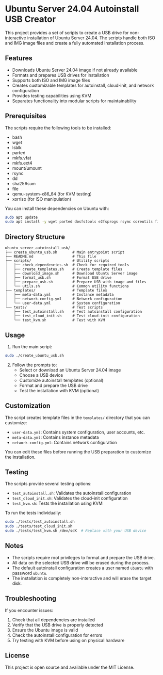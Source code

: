# Ubuntu Server 24.04 Autoinstall USB Creator

This project provides a set of scripts to create a USB drive for non-interactive installation of Ubuntu Server 24.04. The scripts handle both ISO and IMG image files and create a fully automated installation process.

## Features

- Downloads Ubuntu Server 24.04 image if not already available
- Formats and prepares USB drives for installation
- Supports both ISO and IMG image files
- Creates customizable templates for autoinstall, cloud-init, and network configuration
- Provides testing capabilities using KVM
- Separates functionality into modular scripts for maintainability

## Prerequisites

The scripts require the following tools to be installed:

- bash
- wget
- lsblk
- parted
- mkfs.vfat
- mkfs.ext4
- mount/umount
- rsync
- dd
- sha256sum
- file
- qemu-system-x86_64 (for KVM testing)
- xorriso (for ISO manipulation)

You can install these dependencies on Ubuntu with:

```bash
sudo apt update
sudo apt install -y wget parted dosfstools e2fsprogs rsync coreutils file qemu-system-x86 xorriso
```

## Directory Structure

```
ubuntu_server_autoinstall_usb/
├── create_ubuntu_usb.sh       # Main entrypoint script
├── README.md                  # This file
├── scripts/                   # Utility scripts
│   ├── check_dependencies.sh  # Check for required tools
│   ├── create_templates.sh    # Create template files
│   ├── download_image.sh      # Download Ubuntu Server image
│   ├── format_usb.sh          # Format USB drive
│   ├── prepare_usb.sh         # Prepare USB with image and files
│   └── utils.sh               # Common utility functions
├── templates/                 # Template files
│   ├── meta-data.yml          # Instance metadata
│   ├── network-config.yml     # Network configuration
│   └── user-data.yml          # System configuration
└── tests/                     # Test scripts
    ├── test_autoinstall.sh    # Test autoinstall configuration
    ├── test_cloud_init.sh     # Test cloud-init configuration
    └── test_kvm.sh            # Test with KVM
```

## Usage

1. Run the main script:

```bash
sudo ./create_ubuntu_usb.sh
```

2. Follow the prompts to:
   - Select or download an Ubuntu Server 24.04 image
   - Choose a USB device
   - Customize autoinstall templates (optional)
   - Format and prepare the USB drive
   - Test the installation with KVM (optional)

## Customization

The script creates template files in the `templates/` directory that you can customize:

- `user-data.yml`: Contains system configuration, user accounts, etc.
- `meta-data.yml`: Contains instance metadata
- `network-config.yml`: Contains network configuration

You can edit these files before running the USB preparation to customize the installation.

## Testing

The scripts provide several testing options:

- `test_autoinstall.sh`: Validates the autoinstall configuration
- `test_cloud_init.sh`: Validates the cloud-init configuration
- `test_kvm.sh`: Tests the installation using KVM

To run the tests individually:

```bash
sudo ./tests/test_autoinstall.sh
sudo ./tests/test_cloud_init.sh
sudo ./tests/test_kvm.sh /dev/sdX  # Replace with your USB device
```

## Notes

- The scripts require root privileges to format and prepare the USB drive.
- All data on the selected USB drive will be erased during the process.
- The default autoinstall configuration creates a user named `ubuntu` with password `ubuntu`.
- The installation is completely non-interactive and will erase the target disk.

## Troubleshooting

If you encounter issues:

1. Check that all dependencies are installed
2. Verify that the USB drive is properly detected
3. Ensure the Ubuntu image is valid
4. Check the autoinstall configuration for errors
5. Try testing with KVM before using on physical hardware

## License

This project is open source and available under the MIT License.
